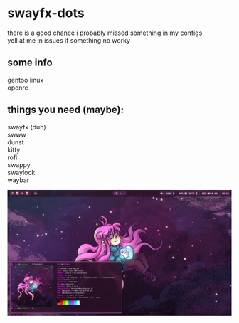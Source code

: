 # swayfx-dots
there is a good chance i probably missed something in my configs\
yell at me in issues if something no worky

## some info
gentoo linux\
openrc

## things you need (maybe):
swayfx (duh)\
swww\
dunst\
kitty\
rofi\
swappy\
swaylock\
waybar

![alt text](screenshot.png)

